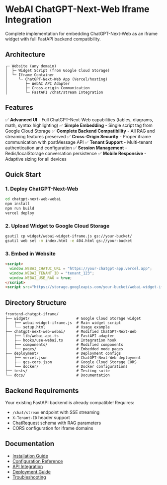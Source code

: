 # WebAI ChatGPT-Next-Web Iframe Integration

Complete implementation for embedding ChatGPT-Next-Web as an iframe widget with full FastAPI backend compatibility.

## Architecture

```
┌─ Website (any domain)
│  ├─ Widget Script (from Google Cloud Storage)
│  └─ Iframe Container
│     └─ ChatGPT-Next-Web App (Vercel/hosting)
│        ├─ WebAI API Adapter
│        ├─ Cross-origin Communication
│        └─ FastAPI /chat/stream Integration
```

## Features

✅ **Advanced UI** - Full ChatGPT-Next-Web capabilities (tables, diagrams, math, syntax highlighting)
✅ **Simple Embedding** - Single script tag from Google Cloud Storage
✅ **Complete Backend Compatibility** - All RAG and streaming features preserved
✅ **Cross-Origin Security** - Proper iframe communication with postMessage API
✅ **Tenant Support** - Multi-tenant authentication and configuration
✅ **Session Management** - Redis/localStorage conversation persistence
✅ **Mobile Responsive** - Adaptive sizing for all devices

## Quick Start

### 1. Deploy ChatGPT-Next-Web
```bash
cd chatgpt-next-web-webai
npm install
npm run build
vercel deploy
```

### 2. Upload Widget to Google Cloud Storage
```bash
gsutil cp widget/webai-widget-iframe.js gs://your-bucket/
gsutil web set -m index.html -e 404.html gs://your-bucket
```

### 3. Embed in Website
```html
<script>
  window.WEBAI_CHATUI_URL = "https://your-chatgpt-app.vercel.app";
  window.WEBAI_TENANT_ID = "tenant_123";
  window.WEBAI_USE_RAG = true;
</script>
<script src="https://storage.googleapis.com/your-bucket/webai-widget-iframe.js" defer></script>
```

## Directory Structure

```
frontend-chatgpt-iframe/
├── widget/                     # Google Cloud Storage widget
│   ├── webai-widget-iframe.js  # Main widget script
│   └── setup.html              # Usage example
├── chatgpt-next-web-webai/     # Modified ChatGPT-Next-Web
│   ├── lib/webai-api.ts        # FastAPI adapter
│   ├── hooks/use-webai.ts      # Integration hook
│   ├── components/             # Modified components
│   └── pages/                  # Embedded mode pages
├── deployment/                 # Deployment configs
│   ├── vercel.json             # ChatGPT-Next-Web deployment
│   ├── gcs-cors.json           # Google Cloud Storage CORS
│   └── docker/                 # Docker configurations
├── tests/                      # Testing suite
└── docs/                       # Documentation
```

## Backend Requirements

Your existing FastAPI backend is already compatible! Requires:
- `/chat/stream` endpoint with SSE streaming
- `X-Tenant-ID` header support
- ChatRequest schema with RAG parameters
- CORS configuration for iframe domains

## Documentation

- [Installation Guide](docs/installation.md)
- [Configuration Reference](docs/configuration.md)
- [API Integration](docs/api-integration.md)
- [Deployment Guide](docs/deployment.md)
- [Troubleshooting](docs/troubleshooting.md)